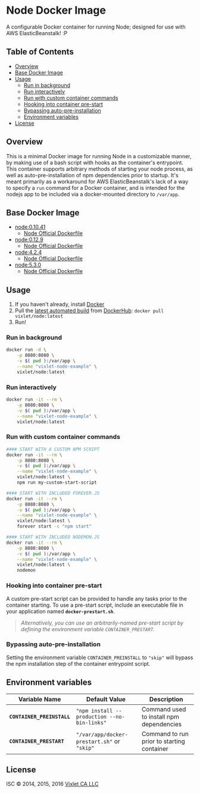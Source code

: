 # Node Docker Image

A configurable Docker container for running Node; designed for use with AWS ElasticBeanstalk! :P


## Table of Contents
- [Overview](#overview)
- [Base Docker Image](#basedockerimage)
- [Usage](#usage)
    + [Run in background](#runinbackground)
    + [Run interactively](#runinteractively)
    + [Run with custom container commands](#runwithcustomcontainercommands)
    + [Hooking into container pre-start](#hookingintocontainerprestart)
    + [Bypassing auto-pre-installation](#bypassingautopreinstallation)
    + [Environment variables](#environmentvariables)
- [License](#license)


## Overview
This is a minimal Docker image for running Node in a customizable manner, by making use of a bash script with hooks as the container's entrypoint. This container supports arbitrary methods of starting your node process, as well as auto-pre-installation of npm dependencies prior to startup. It's meant primarily as a workaround for AWS ElasticBeanstalk's lack of a way to specify a `run` command for a Docker container, and is intended for the nodejs app to be included via a docker-mounted directory to `/var/app`.


## Base Docker Image
- [node:0.10.41](https://registry.hub.docker.com/u/library/node/)
    + [Node Official Dockerfile](https://github.com/joyent/docker-node/blob/master/0.10/Dockerfile)
- [node:0.12.9](https://registry.hub.docker.com/u/library/node/)
    + [Node Official Dockerfile](https://github.com/joyent/docker-node/blob/master/0.12/Dockerfile)
- [node:4.2.4](https://registry.hub.docker.com/u/library/node/)
    + [Node Official Dockerfile](https://github.com/joyent/docker-node/blob/master/4.2/Dockerfile)
- [node:5.3.0](https://registry.hub.docker.com/u/library/node/)
    + [Node Official Dockerfile](https://github.com/joyent/docker-node/blob/master/5.3/Dockerfile)


## Usage
1. If you haven't already, install [Docker](https://www.docker.com/)
2. Pull the [latest automated build](https://registry.hub.docker.com/u/vixlet/node/) from [DockerHub](https://registry.hub.docker.com/u/): `docker pull vixlet/node:latest`
3. Run!

### Run in background
```sh
docker run -d \
    -p 8080:8080 \
    -v $( pwd ):/var/app \
    --name "vixlet-node-example" \
    vixlet/node:latest
```

### Run interactively
```sh
docker run -it --rm \
    -p 8080:8080 \
    -v $( pwd ):/var/app \
    --name "vixlet-node-example" \
    vixlet/node:latest
```

### Run with custom container commands
```sh
#### START WITH A CUSTOM NPM SCRIPT
docker run -it --rm \
    -p 8080:8080 \
    -v $( pwd ):/var/app \
    --name "vixlet-node-example" \
    vixlet/node:latest \
    npm run my-custom-start-script

#### START WITH INCLUDED FOREVER.JS
docker run -it --rm \
    -p 8080:8080 \
    -v $( pwd ):/var/app \
    --name "vixlet-node-example" \
    vixlet/node:latest \
    forever start -c "npm start"

#### START WITH INCLUDED NODEMON.JS
docker run -it --rm \
    -p 8080:8080 \
    -v $( pwd ):/var/app \
    --name "vixlet-node-example" \
    vixlet/node:latest \
    nodemon
```

### Hooking into container pre-start
A custom pre-start script can be provided to handle any tasks prior to the container starting. To use a pre-start script, include an executable file in your application named **`docker-prestart.sh`**.

> _Alternatively, you can use an arbitrarily-named pre-start script by defining the environment variable `CONTAINER_PRESTART`._

### Bypassing auto-pre-installation
Setting the environment variable `CONTAINER_PREINSTALL` to `"skip"` will bypass the npm installation step of the container entrypoint script.

## Environment variables
| Variable Name | Default Value | Description |
| ------------- | ------------- | ----------- |
| **`CONTAINER_PREINSTALL`** | `"npm install --production --no-bin-links"` | Command used to install npm dependencies |
| **`CONTAINER_PRESTART`** | `"/var/app/docker-prestart.sh"` or `"skip"` | Command to run prior to starting container |


## License
ISC © 2014, 2015, 2016 [Vixlet CA LLC](http://www.vixlet.com/)
